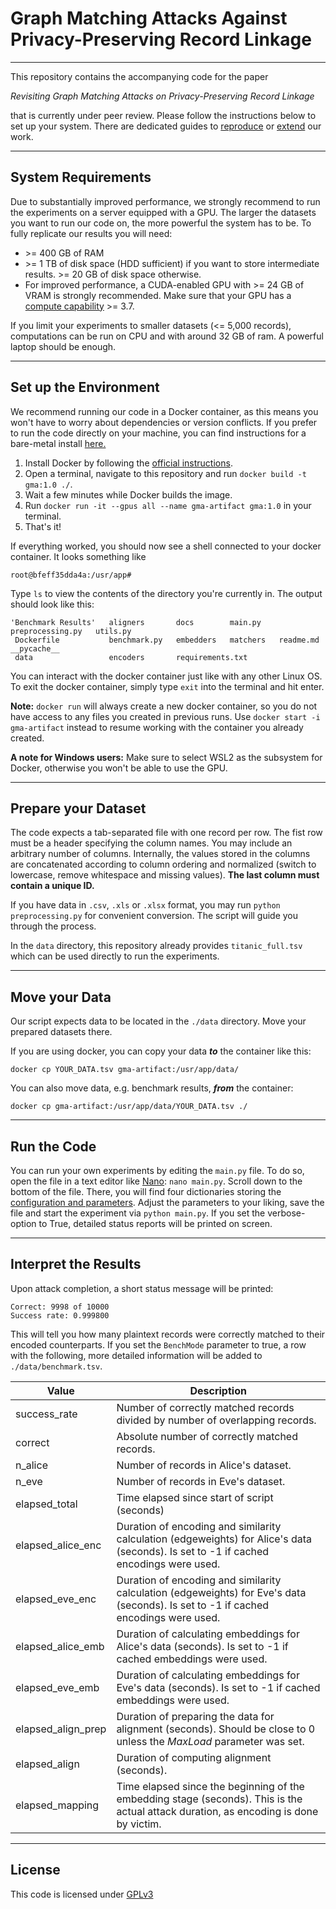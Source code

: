 # Graph Matching Attacks Against Privacy-Preserving Record Linkage
___
This repository contains the accompanying code for the paper

*Revisiting Graph Matching Attacks on Privacy-Preserving Record Linkage*

that is currently under peer review. 
Please follow the instructions below to set up your system.
There are dedicated guides to [reproduce](./docs/reproduction.md) or [extend](./docs/extension.md) our work.
___
## System Requirements
Due to substantially improved performance, we strongly recommend to run the experiments
on a server equipped with a GPU. The larger the datasets you want to run our code on,
the more powerful the system has to be. To fully replicate our results you will need:
- \>= 400 GB of RAM
- \>= 1 TB of disk space (HDD sufficient) if you want to store intermediate results. >= 20 GB of disk space otherwise.
- For improved performance, a CUDA-enabled GPU with \>= 24 GB of VRAM is strongly recommended. Make sure that your GPU has a [compute capability](https://developer.nvidia.com/cuda-gpus) >= 3.7.

If you limit your experiments to smaller datasets (<= 5,000 records), computations can be run on CPU and with around 32 GB of ram. A powerful laptop
should be enough.  
___
## Set up the Environment
We recommend running our code in a Docker container, as this means you won't have to worry about
dependencies or version conflicts.
If you prefer to run the code directly on your machine, you can find instructions
for a bare-metal install [here.](./docs/plain_install.md)

1) Install Docker by following the [official instructions](https://docs.docker.com/get-started/get-docker/).
2) Open a terminal, navigate to this repository and run ``docker build -t gma:1.0 ./``.
3) Wait a few minutes while Docker builds the image.
4) Run ``docker run -it --gpus all --name gma-artifact gma:1.0`` in your terminal.
5) That's it!

If everything worked, you should now see a shell connected to your docker container. It looks something like

``root@bfeff35dda4a:/usr/app# ``

Type ``ls`` to view the contents of the directory you're currently in. The output should look like this:
````
'Benchmark Results'   aligners       docs        main.py    preprocessing.py   utils.py
 Dockerfile           benchmark.py   embedders   matchers   readme.md          __pycache__
 data                 encoders       requirements.txt
 ````
You can interact with the docker container just like with any other Linux OS.
To exit the docker container, simply type ``exit`` into the terminal and hit enter.

**Note:** ``docker run`` will always create a new docker container, so you do not have access
to any files you created in previous runs. Use ``docker start -i gma-artifact`` instead to
resume working with the container you already created.

**A note for Windows users:** Make sure to select WSL2 as the subsystem for Docker, otherwise
you won't be able to use the GPU.
___
## Prepare your Dataset
The code expects a tab-separated file with one record per row. The fist row must be a 
header specifying the column names.
You may include an arbitrary number of columns. Internally, the values stored in the
columns are concatenated according to column ordering and normalized (switch to lowercase, remove whitespace and missing values).
**The last column must contain a unique ID.**

If you have data in `.csv`, `.xls` or `.xlsx` format, you may run ``python preprocessing.py`` for convenient conversion. 
The script will guide you through the process. 

In the `data` directory, this repository already provides `titanic_full.tsv` which can be used
directly to run the experiments.
___
## Move your Data
Our script expects data to be located in the `./data` directory. Move your prepared datasets there.

If you are using docker, you can copy your data ***to*** the container like this:

``docker cp YOUR_DATA.tsv gma-artifact:/usr/app/data/``

You can also move data, e.g. benchmark results, ***from*** the container:

``docker cp gma-artifact:/usr/app/data/YOUR_DATA.tsv ./``


___
## Run the Code
You can run your own experiments by editing the ``main.py`` file. To do so, open the file in a text editor like [Nano](https://linuxize.com/post/how-to-use-nano-text-editor/#opening-and-creating-files): ``nano main.py``.
Scroll down to the bottom of the file.
There, you will find four dictionaries storing the [configuration and parameters](./docs/parameters.md).
Adjust the parameters to your liking, save the file and start the experiment via ``python main.py``.
If you set the verbose-option to True, detailed status reports will be printed on screen.

___
## Interpret the Results

Upon attack completion, a short status message will be printed:
```
Correct: 9998 of 10000
Success rate: 0.999800
```
This will tell you how many plaintext records were correctly matched to their
encoded counterparts.
If you set the ``BenchMode`` parameter to true, a row with the following, more detailed
information will be added to `./data/benchmark.tsv`.

| Value              | Description                                                                                                                           |
|--------------------|---------------------------------------------------------------------------------------------------------------------------------------|
| success_rate       | Number of correctly matched records divided by number of overlapping records.                                                         |
| correct            | Absolute number of correctly matched records.                                                                                         |
| n_alice            | Number of records in Alice's dataset.                                                                                                 |
| n_eve              | Number of records in Eve's dataset.                                                                                                   |
| elapsed_total      | Time elapsed since start of script (seconds)                                                                                          |
| elapsed_alice_enc  | Duration of encoding and similarity calculation (edgeweights) for Alice's data (seconds). Is set to -1 if cached encodings were used. |
| elapsed_eve_enc    | Duration of encoding and similarity calculation (edgeweights) for Eve's data (seconds). Is set to -1 if cached encodings were used.   |
| elapsed_alice_emb  | Duration of calculating embeddings for Alice's data (seconds). Is set to -1 if cached embeddings were used.                           |
| elapsed_eve_emb    | Duration of calculating embeddings for Eve's data (seconds). Is set to -1 if cached embeddings were used.                             |
| elapsed_align_prep | Duration of preparing the data for alignment (seconds). Should be close to 0 unless the *MaxLoad* parameter was set.                  |
| elapsed_align      | Duration of computing alignment (seconds).                                                                                            |
| elapsed_mapping    | Time elapsed since the beginning of the embedding stage (seconds). This is the actual attack duration, as encoding is done by victim. |             

___
## License
This code is licensed under [GPLv3](https://github.com/SchaeferJ/graphMatching/blob/master/LICENSE.txt)